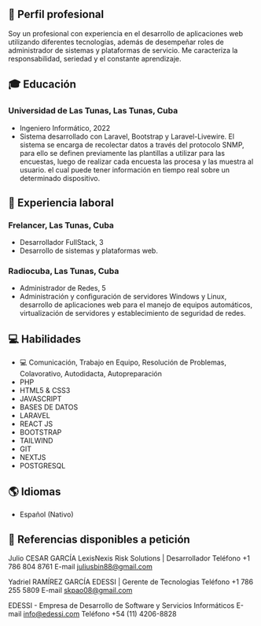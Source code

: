 ## 💼 Perfil profesional
Soy un profesional con experiencia en el
desarrollo de aplicaciones web
utilizando diferentes tecnologías,
además de desempeñar roles de
administrador de sistemas y plataformas
de servicio. Me caracteriza la
responsabilidad, seriedad y el constante
aprendizaje.

## 🎓 Educación

### Universidad de Las Tunas, Las Tunas, Cuba
- Ingeniero Informático, 2022
- Sistema desarrollado con Laravel, Bootstrap y Laravel-Livewire. El sistema se encarga de recolectar datos a través del protocolo SNMP, para ello se definen previamente las plantillas a utilizar para las encuestas, luego de realizar cada encuesta las procesa y las muestra al usuario. el cual puede tener información en tiempo real sobre un determinado dispositivo.

## 💼 Experiencia laboral

### Frelancer, Las Tunas, Cuba
- Desarrollador FullStack, 3
- Desarrollo de sistemas y plataformas web.

### Radiocuba, Las Tunas, Cuba
- Administrador de Redes, 5
- Administración y configuración de servidores Windows y Linux, desarrollo de aplicaciones web para el manejo de equipos automáticos, virtualización de servidores y establecimiento de seguridad de redes.

## 💻 Habilidades

- 💻 Comunicación, Trabajo en Equipo, Resolución de Problemas, Colavorativo, Autodidacta, Autopreparación
- PHP
- HTML5 & CSS3
- JAVASCRIPT
- BASES DE DATOS
- LARAVEL
- REACT JS
- BOOTSTRAP
- TAILWIND
- GIT
- NEXTJS
- POSTGRESQL

## 🌎 Idiomas

- Español (Nativo)

## 🔗 Referencias disponibles a petición
Julio CESAR GARCÍA
LexisNexis Risk Solutions | Desarrollador
Teléfono +1 786 804 8761
E-mail juliusbin88@gmail.com

Yadriel RAMÍREZ GARCÍA
EDESSI | Gerente de Tecnologias
Teléfono +1 786 255 5809
E-mail skpao08@gmail.com

EDESSI - Empresa de Desarrollo de Software y Servicios Informáticos
E-mail info@edessi.com
Teléfono +54 (11) 4206-8828
